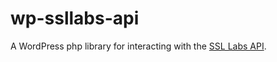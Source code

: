 # wp-ssllabs-api
A WordPress php library for interacting with the [SSL Labs API](https://github.com/ssllabs/ssllabs-scan/blob/stable/ssllabs-api-docs.md).
